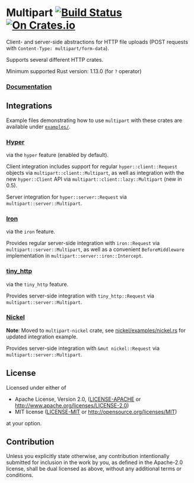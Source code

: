 # Multipart [![Build Status](https://travis-ci.org/abonander/multipart.svg?branch=master)](https://travis-ci.org/abonander/multipart) [![On Crates.io](https://img.shields.io/crates/v/multipart.svg)](https://crates.io/crates/multipart)

Client- and server-side abstractions for HTTP file uploads (POST requests with  `Content-Type: multipart/form-data`).

Supports several different HTTP crates.

Minimum supported Rust version: 1.13.0 (for `?` operator)

### [Documentation](http://docs.rs/multipart/)

## Integrations

Example files demonstrating how to use `multipart` with these crates are available under [`examples/`](examples).

### [Hyper](http://hyper.rs) 
via the `hyper` feature (enabled by default). 

Client integration includes support for regular `hyper::client::Request` objects via `multipart::client::Multipart`, as well
as integration with the new `hyper::Client` API via `multipart::client::lazy::Multipart` (new in 0.5).

Server integration for `hyper::server::Request` via `multipart::server::Multipart`.

### [Iron](http://ironframework.io) 
via the `iron` feature.

Provides regular server-side integration with `iron::Request` via `multipart::server::Multipart`, 
as well as a convenient `BeforeMiddleware` implementation in `multipart::server::iron::Intercept`.

### [tiny\_http](https://crates.io/crates/tiny_http/)
via the `tiny_http` feature.

Provides server-side integration with `tiny_http::Request` via `multipart::server::Multipart`.

### [Nickel](http://nickel.rs/) 

**Note**: Moved to `multipart-nickel` crate, see [nickel/examples/nickel.rs](nickel/examples/nickel.rs)
for updated integration example.

Provides server-side integration with `&mut nickel::Request` via `multipart::server::Multipart`. 

## License


Licensed under either of

 * Apache License, Version 2.0, ([LICENSE-APACHE](LICENSE-APACHE) or http://www.apache.org/licenses/LICENSE-2.0)
 * MIT license ([LICENSE-MIT](LICENSE-MIT) or http://opensource.org/licenses/MIT)

at your option.

## Contribution

Unless you explicitly state otherwise, any contribution intentionally submitted
for inclusion in the work by you, as defined in the Apache-2.0 license, shall be dual licensed as above, without any
additional terms or conditions.
